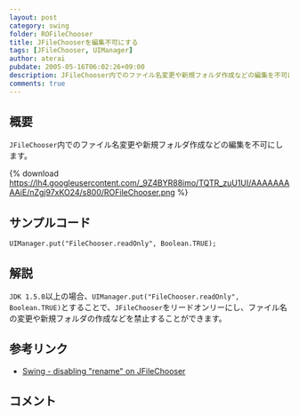 ```yaml
---
layout: post
category: swing
folder: ROFileChooser
title: JFileChooserを編集不可にする
tags: [JFileChooser, UIManager]
author: aterai
pubdate: 2005-05-16T06:02:26+09:00
description: JFileChooser内でのファイル名変更や新規フォルダ作成などの編集を不可にします。
comments: true
---
```

## 概要
`JFileChooser`内でのファイル名変更や新規フォルダ作成などの編集を不可にします。

{% download https://lh4.googleusercontent.com/_9Z4BYR88imo/TQTR_zuU1UI/AAAAAAAAAiE/nZgj97xKO24/s800/ROFileChooser.png %}

## サンプルコード
<pre class="prettyprint"><code>UIManager.put("FileChooser.readOnly", Boolean.TRUE);
</code></pre>

## 解説
`JDK 1.5.0`以上の場合、`UIManager.put("FileChooser.readOnly", Boolean.TRUE)`とすることで、`JFileChooser`をリードオンリーにし、ファイル名の変更や新規フォルダの作成などを禁止することができます。

## 参考リンク
- [Swing - disabling "rename" on JFileChooser](https://community.oracle.com/thread/1377535)

<!-- dummy comment line for breaking list -->

## コメント
